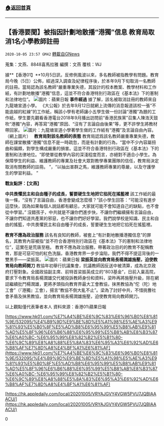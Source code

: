 ###  [:house:返回首頁](https://github.com/ourhimalayas/txt)
---

## 【香港要聞】被指因計劃地散播“港獨”信息 教育局取消1名小學教師註冊
`2020-10-05 23:57 GM42` [轉載自GNews](https://gnews.org/zh-hant/405315/)

蒐集：文燕、8848喜馬拉雅
編撰：文燕
覆核：WJ

據**【香港01】**10月5日訊，反修例風波以來，多名教師被指教學有問題。教育局今晚（5日）公佈，經過深入調查及紀律程序後，於本年9月下旬取消一名教師的註冊。當局認為該名教師“嚴重專業失德，其設計的校本教案、教學材料和工作紙，有計劃地散播”港獨”信息，這並不符合香港特別行政區在《基本法》下的憲制和法律地位”。
![]()![](https://s3.amazonaws.com/gnews-media-offload/wp-content/uploads/2020/10/05233128/TVODRKQQH5F75IBNCCWCLYMV7I.png)圖片：蘋果日報
**事件經過**
     據了解，該名被取消註冊的教師來自九龍塘宣道小學。 《大公報》於去年9月12日就網上流傳的消息報道該校一張“不能逾越的紅線”的工作紙，稱該小學有老師讓小五學生做一份討論“港獨”為題的工作紙，學生要先觀看香港電台2018年9月播出訪問前“香港民族黨”召集人陳浩天鼓吹“港獨”內容，再答寫“港獨”原因、“沒有了言論自由後果”等，更不許學生將教材帶回家。
![]()![](https://s3.amazonaws.com/gnews-media-offload/wp-content/uploads/2020/10/05235311/CdGArNOCEYcFMFB1UGuM71m-6w2Rs4_y4xJ8G-MSfBs-2-scaled-e1601956431872.jpg)圖片：九龍塘宣道小學著學生做的工作紙有“港獨”及言論自由內容。 （網上圖片）　
**教育局對該名教師的表態**
      教育局認爲該名教師嚴重專業失德，教師在課堂散播“港獨”信息不是一時疏忽，而是有計劃的行為，“當中不少內容屬扭曲和偏頗，對學生構成嚴重的損害。這並不符合香港特別行政區在《基本法》下的憲制和法律地位。“即使單從教學內容的深淺程度而言，亦絕對不適合小學生。為保障學生的利益、維護教師的專業及社會大眾對教學專業團隊的信任，教育局決定取消有關教師的註冊。 ”，“以抽出害群之馬，維護教師專業的尊嚴，以及守護學生的學習利益。 ”

**戰友點評：【文燕】**

**中共畏懼民主和自由種子的成長，誓要硬生生地把它掐死在搖籃裡**
     該工作紙的最後一條，“沒有了言論自由，香港會變成怎麼樣？”該小學生回答：“可能沒有進步這麼快，因為如果每個人說話都有顧忌，大家就可能不會知道自己的缺點，也不會從中學習。”
     沒錯孩子，中共就是不讓你們進步快，不讓你們繼續擁有言論自由，不讓你們知道共產黨的邪惡，也不讓你們好好學習。我們說學校是知識、民主和自由的搖籃，中共畏懼民主和自由種子的成長，誓要硬生生地把它掐死在搖籃裡。

**教育不應為政治服務**
     該名有良知的教師，被套上“有計劃地散播港獨信息”的罪名，其教育內容被指“並不符合香港特別行政區在《基本法》下的憲制和法律地位”，這實在是荒唐至極。
     教育不應為政治服務，帶著政治目的的教育不配稱教育，那是可惡可怕的紅色洗腦，香港教育界一步步淪陷，我們不得不提這背後的一雙黑手——梁振英。
![]()![](https://s3.amazonaws.com/gnews-media-offload/wp-content/uploads/2020/10/05233056/X3P64GDNMBBKJJ7H4D35EBBQ4U.png)圖片：蘋果日報
**梁振英並向教育局長楊潤雄施壓，迫使教育局向教師開刀**
     教協年初舉行抗議集會，抗議教師因反送中被清算，成為北京政府打壓對象。全國政協副主席、前特首梁振英成立的“803基金”，日前入稟高院，要求下令教育局長楊潤雄交代被投訴教師身份和資料，梁昨再將施壓升級，除在網誌繼續批鬥楊潤雄，更將矛頭指向教育界最大工會教協，抹黑教協為“佗（陀）地工會”（『港獨』工會），揚言“教協不倒大亂不止”。梁為了討好中共，不惜挑釁社會矛盾及抹黑教協，並向教育局長楊潤雄施壓，迫使教育局向教師開刀。

以上觀點僅代表筆者本人
資料來源：香港01\蘋果日報

[https://www.hk01.com/%E7%A4%BE%E6%9C%83%E6%96%B0%E8%81%9E/532095/%E4%B9%9D%E9%BE%8D%E5%A1%98%E5%AE%A3%E9%81%93%E5%B0%8F%E5%AD%B8%E6%95%99%E5%B8%AB%E9%81%AD%E5%8F%96%E6%B6%88%E6%95%99%E5%B8%AB%E8%B3%87%E6%A0%BC-%E6%95%99%E8%82%B2%E5%B1%80-%E6%9C%89%E8%A8%88%E5%8A%83%E6%95%A3%E6%92%AD%E6%B8%AF%E7%8D%A8%E4%BF%A1%E6%81%AF](https://www.hk01.com/%E7%A4%BE%E6%9C%83%E6%96%B0%E8%81%9E/532095/%E4%B9%9D%E9%BE%8D%E5%A1%98%E5%AE%A3%E9%81%93%E5%B0%8F%E5%AD%B8%E6%95%99%E5%B8%AB%E9%81%AD%E5%8F%96%E6%B6%88%E6%95%99%E5%B8%AB%E8%B3%87%E6%A0%BC-%E6%95%99%E8%82%B2%E5%B1%80-%E6%9C%89%E8%A8%88%E5%8A%83%E6%95%A3%E6%92%AD%E6%B8%AF%E7%8D%A8%E4%BF%A1%E6%81%AF)

[https://hk.appledaily.com/local/20201005/VRYAJGVY4VGW5PVU7JQBIAAACU/](https://hk.appledaily.com/local/20201005/VRYAJGVY4VGW5PVU7JQBIAAACU/)

0
